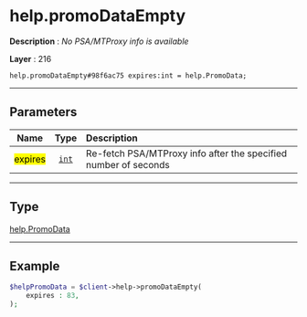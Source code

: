 # help.promoDataEmpty

**Description** : *No PSA/MTProxy info is available*

**Layer** : 216

```tl
help.promoDataEmpty#98f6ac75 expires:int = help.PromoData;
```

---

## Parameters

| Name | Type | Description |
| :---: | :---: | :--- |
| <mark>expires</mark> | [`int`](type/int) | Re-fetch PSA/MTProxy info after the specified number of seconds |

---

## Type

[help.PromoData](type/help.PromoData)

---

## Example

```php
$helpPromoData = $client->help->promoDataEmpty(
	expires : 83,
);
```